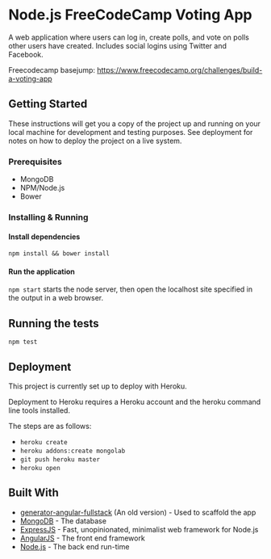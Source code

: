 # Node.js FreeCodeCamp Voting App
A web application where users can log in, create polls, and vote on polls other users have created. Includes social logins using Twitter and Facebook.

Freecodecamp basejump: https://www.freecodecamp.org/challenges/build-a-voting-app

## Getting Started

These instructions will get you a copy of the project up and running on your local machine for development and testing purposes. See deployment for notes on how to deploy the project on a live system.



### Prerequisites

* MongoDB
* NPM/Node.js
* Bower


### Installing & Running

#### Install dependencies 
`npm install && bower install`

#### Run the application
`npm start` starts the node server, then open the localhost site specified in the output in a web browser.

## Running the tests

`npm test`

## Deployment

This project is currently set up to deploy with Heroku.

Deployment to Heroku requires a Heroku account and the heroku command line tools installed.

The steps are as follows:

* `heroku create`
* `heroku addons:create mongolab`
* `git push heroku master`
* `heroku open`





## Built With

* [generator-angular-fullstack](https://github.com/angular-fullstack/generator-angular-fullstack) (An old version) - Used to scaffold the app
* [MongoDB](https://www.mongodb.com/) - The database
* [ExpressJS](https://expressjs.com/) - Fast, unopinionated, minimalist web framework for Node.js
* [AngularJS](https://angularjs.org/) - The front end framework
* [Node.js](https://nodejs.org/en/) - The back end run-time
